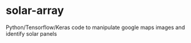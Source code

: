 # solar-array
Python/Tensorflow/Keras code to manipulate google maps images and identify solar panels
